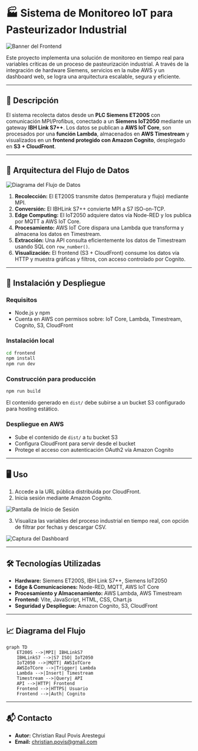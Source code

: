 # 🏭 Sistema de Monitoreo IoT para Pasteurizador Industrial

![Banner del Frontend](./frontend/assets/banner-frontend.png)

Este proyecto implementa una solución de monitoreo en tiempo real para variables críticas de un proceso de pasteurización industrial. A través de la integración de hardware Siemens, servicios en la nube AWS y un dashboard web, se logra una arquitectura escalable, segura y eficiente.

---

## 📌 Descripción

El sistema recolecta datos desde un **PLC Siemens ET200S** con comunicación MPI/Profibus, conectado a un **Siemens IoT2050** mediante un gateway **IBH Link S7++**. Los datos se publican a **AWS IoT Core**, son procesados por una **función Lambda**, almacenados en **AWS Timestream** y visualizados en un **frontend protegido con Amazon Cognito**, desplegado en **S3 + CloudFront**.

---

## 🧠 Arquitectura del Flujo de Datos

![Diagrama del Flujo de Datos](./frontend/assets/arquitectura.png)

1. **Recolección:** El ET200S transmite datos (temperatura y flujo) mediante MPI.
2. **Conversión:** El IBHLink S7++ convierte MPI a S7 ISO-on-TCP.
3. **Edge Computing:** El IoT2050 adquiere datos vía Node-RED y los publica por MQTT a AWS IoT Core.
4. **Procesamiento:** AWS IoT Core dispara una Lambda que transforma y almacena los datos en Timestream.
5. **Extracción:** Una API consulta eficientemente los datos de Timestream usando SQL con `row_number()`.
6. **Visualización:** El frontend (S3 + CloudFront) consume los datos vía HTTP y muestra gráficas y filtros, con acceso controlado por Cognito.

---

## 🚀 Instalación y Despliegue

### Requisitos

- Node.js y npm
- Cuenta en AWS con permisos sobre: IoT Core, Lambda, Timestream, Cognito, S3, CloudFront

### Instalación local

```bash
cd frontend
npm install
npm run dev
```

### Construcción para producción

```bash
npm run build
```

El contenido generado en `dist/` debe subirse a un bucket S3 configurado para hosting estático.

### Despliegue en AWS

- Sube el contenido de `dist/` a tu bucket S3
- Configura CloudFront para servir desde el bucket
- Protege el acceso con autenticación OAuth2 vía Amazon Cognito

---

## 🖥️ Uso

1. Accede a la URL pública distribuida por CloudFront.
2. Inicia sesión mediante Amazon Cognito.

![Pantalla de Inicio de Sesión](./frontend/assets/login.png)

3. Visualiza las variables del proceso industrial en tiempo real, con opción de filtrar por fechas y descargar CSV.

![Captura del Dashboard](./frontend/assets/dashboard.png)

---

## 🛠 Tecnologías Utilizadas

- **Hardware:** Siemens ET200S, IBH Link S7++, Siemens IoT2050
- **Edge & Comunicaciones:** Node-RED, MQTT, AWS IoT Core
- **Procesamiento y Almacenamiento:** AWS Lambda, AWS Timestream
- **Frontend:** Vite, JavaScript, HTML, CSS, Chart.js
- **Seguridad y Despliegue:** Amazon Cognito, S3, CloudFront

---

## 📈 Diagrama del Flujo

```mermaid
graph TD
    ET200S -->|MPI| IBHLinkS7
    IBHLinkS7 -->|S7 ISO| IoT2050
    IoT2050 -->|MQTT| AWSIoTCore
    AWSIoTCore -->|Trigger| Lambda
    Lambda -->|Insert| Timestream
    Timestream -->|Query| API
    API -->|HTTP| Frontend
    Frontend -->|HTTPS| Usuario
    Frontend -->|Auth| Cognito
```

---

## 📬 Contacto

- **Autor:** Christian Raul Povis Arestegui  
- **Email:** christian.povis@gmail.com
